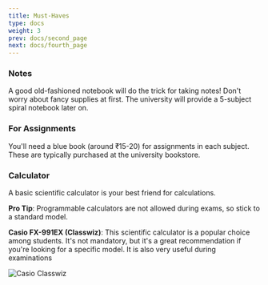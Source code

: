 ```yaml
---
title: Must-Haves
type: docs
weight: 3
prev: docs/second_page
next: docs/fourth_page
---
```


### Notes

A good old-fashioned notebook will do the trick for taking notes! Don't worry about fancy supplies at first. The university will provide a 5-subject spiral notebook later on.

### For Assignments

You'll need a blue book (around ₹15-20) for assignments in each subject. These are typically purchased at the university bookstore.

### Calculator 

A basic scientific calculator is your best friend for calculations. 

**Pro Tip**: Programmable calculators are not allowed during exams, so stick to a standard model.

**Casio FX-991EX (Classwiz)**: This scientific calculator is a popular choice among students. It's not mandatory, but it's a great recommendation if you're looking for a specific model. It is also very useful during examinations

![Casio Classwiz](https://i.postimg.cc/Kzsp9ZT5/616ry-Ro-Q5-EL-AC-UF1000-1000-QL80.jpg)